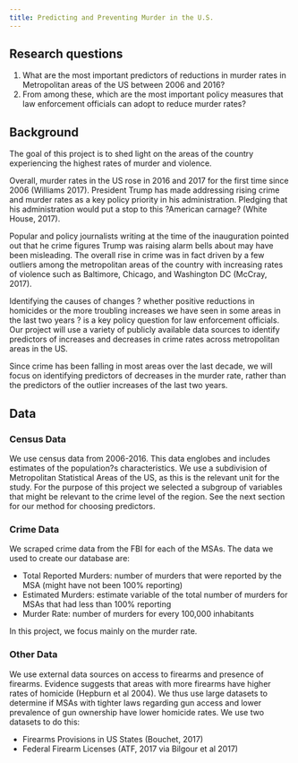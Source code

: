 ```yaml
---
title: Predicting and Preventing Murder in the U.S.
---
```




## Research questions
1. What are the most important predictors of reductions in murder rates in Metropolitan areas of the US between 2006 and 2016? 
1. From among these, which are the most important policy measures that law enforcement officials can adopt to reduce murder rates? 


## Background
The goal of this project is to shed light on the areas of the country experiencing the highest rates of murder and violence. 

Overall, murder rates in the US rose in 2016 and 2017 for the first time since 2006 (Williams 2017). President Trump has made addressing rising crime and murder rates as a key policy priority in his administration. Pledging that his administration would put a stop to this ?American carnage? (White House, 2017). 

Popular and policy journalists writing at the time of the inauguration pointed out that he crime figures Trump was raising alarm bells about may have been misleading. The overall rise in crime was in fact driven by a few outliers among the metropolitan areas of the country with increasing rates of violence such as Baltimore, Chicago, and Washington DC (McCray, 2017). 

Identifying the causes of changes ? whether positive reductions in homicides or the more troubling increases we have seen in some areas in the last two years ? is a key policy question for law enforcement officials. Our project will use a variety of publicly available data sources to identify predictors of increases and decreases in crime rates across metropolitan areas in the US.  

Since crime has been falling in most areas over the last decade, we will focus on identifying predictors of decreases in the murder rate, rather than the predictors of the outlier increases of the last two years.  


## Data

### Census DataWe use census data from 2006-2016. This data englobes and includes estimates of the population?s characteristics. We use a subdivision of Metropolitan Statistical Areas of the US, as this is the relevant unit for the study. For the purpose of this project we selected a subgroup of variables that might be relevant to the crime level of the region. See the next section for our method for choosing predictors. 

### Crime DataWe scraped crime data from the FBI for each of the MSAs. The data we used to create our database are:- Total Reported Murders: number of murders that were reported by the MSA (might have not been 100% reporting)- Estimated Murders: estimate variable of the total number of murders for MSAs that had less than 100% reporting- Murder Rate: number of murders for every 100,000 inhabitants

In this project, we focus mainly on the murder rate. 

### Other DataWe use external data sources on access to firearms and presence of firearms. Evidence suggests that areas with more firearms have higher rates of homicide (Hepburn et al 2004). We thus use large datasets to determine if MSAs with tighter laws regarding gun access and lower prevalence of gun ownership have lower homicide rates. We use two datasets to do this: - Firearms Provisions in US States (Bouchet, 2017)- Federal Firearm Licenses (ATF, 2017 via Bilgour et al 2017)




